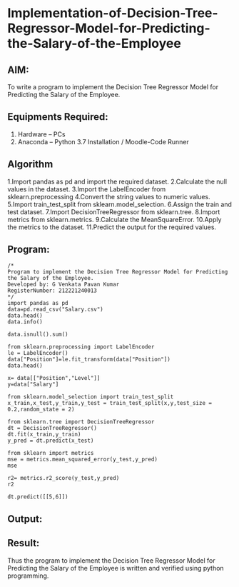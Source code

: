 # Implementation-of-Decision-Tree-Regressor-Model-for-Predicting-the-Salary-of-the-Employee

## AIM:
To write a program to implement the Decision Tree Regressor Model for Predicting the Salary of the Employee.

## Equipments Required:
1. Hardware – PCs
2. Anaconda – Python 3.7 Installation / Moodle-Code Runner

## Algorithm
1.Import pandas as pd and import the required dataset.
2.Calculate the null values in the dataset.
3.Import the LabelEncoder from sklearn.preprocessing
4.Convert the string values to numeric values.
5.Import train_test_split from sklearn.model_selection.
6.Assign the train and test dataset.
7.Import DecisionTreeRegressor from sklearn.tree.
8.Import metrics from sklearn.metrics.
9.Calculate the MeanSquareError.
10.Apply the metrics to the dataset.
11.Predict the output for the required values.

## Program:
```
/*
Program to implement the Decision Tree Regressor Model for Predicting the Salary of the Employee.
Developed by: G Venkata Pavan Kumar
RegisterNumber: 212221240013
*/
import pandas as pd
data=pd.read_csv("Salary.csv")
data.head()
data.info()

data.isnull().sum()

from sklearn.preprocessing import LabelEncoder
le = LabelEncoder()
data["Position"]=le.fit_transform(data["Position"])
data.head()

x= data[["Position","Level"]]
y=data["Salary"]

from sklearn.model_selection import train_test_split
x_train,x_test,y_train,y_test = train_test_split(x,y,test_size = 0.2,random_state = 2)

from sklearn.tree import DecisionTreeRegressor
dt = DecisionTreeRegressor()
dt.fit(x_train,y_train)
y_pred = dt.predict(x_test)

from sklearn import metrics
mse = metrics.mean_squared_error(y_test,y_pred)
mse

r2= metrics.r2_score(y_test,y_pred)
r2

dt.predict([[5,6]])
```

## Output:


## Result:
Thus the program to implement the Decision Tree Regressor Model for Predicting the Salary of the Employee is written and verified using python programming.
